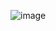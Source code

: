 ![image](https://github.com/CityGIS-lzjtu/PLAN/assets/134306304/14dda5e8-81e6-4a3c-8dd3-b5b7bdd8f2d4)
